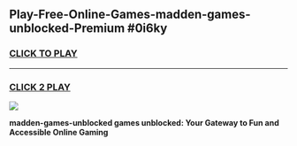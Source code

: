 
## Play-Free-Online-Games-madden-games-unblocked-Premium #0i6ky
<h3>
<a href="https://premium.freeplayer.one?title=madden-games-unblocked&ref=8M">CLICK TO PLAY</a></h3>
<hr>

<h3>
<a href="https://premium.freeplayer.one?title=madden-games-unblocked&ref=8M">CLICK 2 PLAY</a>
  
</h3>

<a href="https://premium.freeplayer.one?title=madden-games-unblocked&ref=8M"><img src="https://clearcache.store/games.png"></a>


**madden-games-unblocked games unblocked: Your Gateway to Fun and Accessible Online Gaming**
